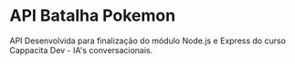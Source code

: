 # API Batalha Pokemon

API Desenvolvida para finalização do módulo Node.js e Express do curso Cappacita Dev - IA's conversacionais.  
 
